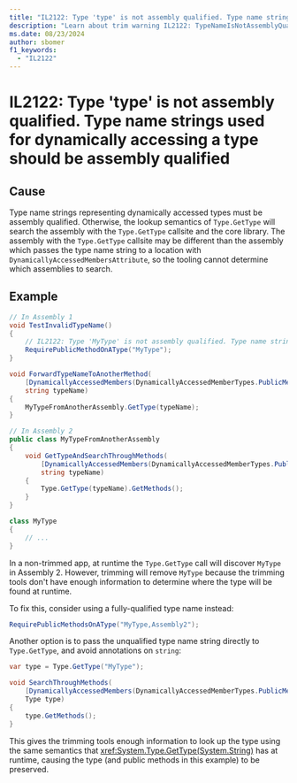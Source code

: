 ```yaml
---
title: "IL2122: Type 'type' is not assembly qualified. Type name strings used for dynamically accessing a type should be assembly qualified."
description: "Learn about trim warning IL2122: TypeNameIsNotAssemblyQualified"
ms.date: 08/23/2024
author: sbomer
f1_keywords:
  - "IL2122"
---
```

# IL2122: Type 'type' is not assembly qualified. Type name strings used for dynamically accessing a type should be assembly qualified

## Cause

Type name strings representing dynamically accessed types must be assembly qualified. Otherwise, the lookup semantics of `Type.GetType` will search the assembly with the `Type.GetType` callsite and the core library. The assembly with the `Type.GetType` callsite may be different than the assembly which passes the type name string to a location with `DynamicallyAccessedMembersAttribute`, so the tooling cannot determine which assemblies to search.

## Example

```csharp
// In Assembly 1
void TestInvalidTypeName()
{
    // IL2122: Type 'MyType' is not assembly qualified. Type name strings used for dynamically accessing a type should be assembly qualified.
    RequirePublicMethodOnAType("MyType");
}

void ForwardTypeNameToAnotherMethod(
    [DynamicallyAccessedMembers(DynamicallyAccessedMemberTypes.PublicMethods)]
    string typeName)
{
    MyTypeFromAnotherAssembly.GetType(typeName);
}
```
```csharp
// In Assembly 2
public class MyTypeFromAnotherAssembly
{
    void GetTypeAndSearchThroughMethods(
        [DynamicallyAccessedMembers(DynamicallyAccessedMemberTypes.PublicMethods)]
        string typeName)
    {
        Type.GetType(typeName).GetMethods();
    }
}

class MyType
{
    // ...
}
```

In a non-trimmed app, at runtime the `Type.GetType` call will discover `MyType` in Assembly 2. However, trimming will remove `MyType` because the trimming tools don't have enough information to determine where the type will be found at runtime.

To fix this, consider using a fully-qualified type name instead:
```csharp
RequirePublicMethodsOnAType("MyType,Assembly2");
```

Another option is to pass the unqualified type name string directly to `Type.GetType`, and avoid annotations on `string`:

```csharp
var type = Type.GetType("MyType");

void SearchThroughMethods(
    [DynamicallyAccessedMembers(DynamicallyAccessedMemberTypes.PublicMethods)]
    Type type)
{
    type.GetMethods();
}
```

This gives the trimming tools enough information to look up the type using the same semantics that <xref:System.Type.GetType(System.String)> has at runtime, causing the type (and public methods in this example) to be preserved.